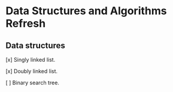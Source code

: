# Data Structures and Algorithms Refresh

## Data structures
[x] Singly linked list.

[x] Doubly linked list.

[ ] Binary search tree.
